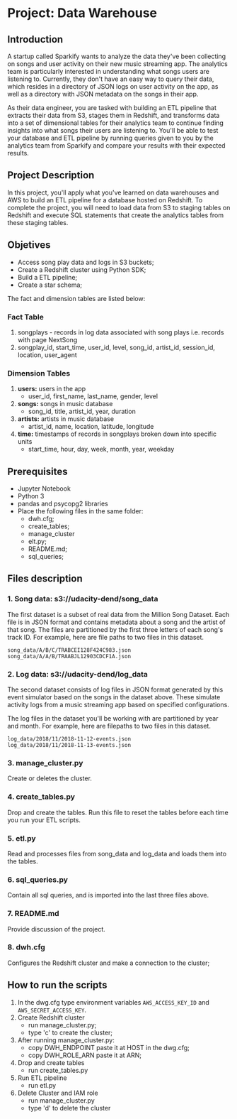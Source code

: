 # Project: Data Warehouse

## Introduction
A startup called Sparkify wants to analyze the data they've been collecting on songs and user activity on their new music streaming app. The analytics team is particularly interested in understanding what songs users are listening to. Currently, they don't have an easy way to query their data, which resides in a directory of JSON logs on user activity on the app, as well as a directory with JSON metadata on the songs in their app.

As their data engineer, you are tasked with building an ETL pipeline that extracts their data from S3, stages them in Redshift, and transforms data into a set of dimensional tables for their analytics team to continue finding insights into what songs their users are listening to. You'll be able to test your database and ETL pipeline by running queries given to you by the analytics team from Sparkify and compare your results with their expected results.

## Project Description
In this project, you'll apply what you've learned on data warehouses and AWS to build an ETL pipeline for a database hosted on Redshift. To complete the project, you will need to load data from S3 to staging tables on Redshift and execute SQL statements that create the analytics tables from these staging tables.

## Objetives

* Access song play data and logs in S3 buckets;
* Create a Redshift cluster using Python SDK;
* Build a ETL pipeline;
* Create a star schema;

The fact and dimension tables are listed below:

### Fact Table

1. songplays - records in log data associated with song plays i.e. records with page NextSong
2. songplay_id, start_time, user_id, level, song_id, artist_id, session_id, location, user_agent

### Dimension Tables

1. **users:** users in the app
    * user_id, first_name, last_name, gender, level
2. **songs:** songs in music database
    * song_id, title, artist_id, year, duration
3. **artists:** artists in music database
    * artist_id, name, location, latitude, longitude
4. **time:** timestamps of records in songplays broken down into specific units
    * start_time, hour, day, week, month, year, weekday

## Prerequisites

* Jupyter Notebook
* Python 3
* pandas and psycopg2 libraries
* Place the following files in the same folder:  
    * dwh.cfg;
    * create_tables;
    * manage_cluster
    * elt.py;
    * README.md;
    * sql_queries;
    
## Files description

### 1. Song data:  s3://udacity-dend/song_data

The first dataset is a subset of real data from the Million Song Dataset. Each file is in JSON format and contains metadata about a song and the artist of that song. The files are partitioned by the first three letters of each song's track ID. For example, here are file paths to two files in this dataset.

```
song_data/A/B/C/TRABCEI128F424C983.json  
song_data/A/A/B/TRAABJL12903CDCF1A.json
```

### 2. Log data:  s3://udacity-dend/log_data

The second dataset consists of log files in JSON format generated by this event simulator based on the songs in the dataset above. These simulate activity logs from a music streaming app based on specified configurations.

The log files in the dataset you'll be working with are partitioned by year and month. For example, here are filepaths to two files in this dataset.

```
log_data/2018/11/2018-11-12-events.json  
log_data/2018/11/2018-11-13-events.json
```

### 3. manage_cluster.py
Create or deletes the cluster.
### 4. create_tables.py 
Drop and create the tables. Run this file to reset the tables before each time you run your ETL scripts.
### 5. etl.py
Read and processes files from song_data and log_data and loads them into the tables.
### 6. sql_queries.py 
Contain all sql queries, and is imported into the last three files above.
### 7. README.md 
Provide discussion of the project.
### 8. dwh.cfg
Configures the Redshift cluster and make a connection to the cluster;

## How to run the scripts
1. In the dwg.cfg type environment variables `AWS_ACCESS_KEY_ID` and `AWS_SECRET_ACCESS_KEY`.
2. Create Redshift cluster
    * run manage_cluster.py;
    * type 'c' to create the cluster;
3. After running manage_cluster.py:
    * copy DWH_ENDPOINT paste it at HOST in the dwg.cfg;
    * copy DWH_ROLE_ARN paste it at ARN;
4. Drop and create tables
    * run create_tables.py
5. Run ETL pipeline
    * run etl.py
6. Delete Cluster and IAM role
    * run manage_cluster.py
    * type 'd' to delete the cluster